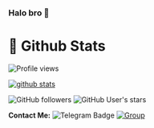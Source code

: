 ### Halo bro 👋 

#  🐙 **Github Stats**

![Profile views](https://gpvc.arturio.dev/StevanKz)

[![github stats](https://github-readme-stats.vercel.app/api?username=stevankz&show_icons=true&theme=radical)](https://github.com/stevankz)

![GitHub followers](https://img.shields.io/github/followers/StevanKz?color=aqua&label=Followers&style=for-the-badge)
![GitHub User's stars](https://img.shields.io/github/stars/StevanKz?affiliations=OWNER&color=aqua&style=for-the-badge)



**Contact Me:**
![Telegram Badge](https://img.shields.io/badge/-StevanKz-1ca0f1?style=flat-square&logo=telegram&logoColor=white&link=https://t.me/GZ_056)
[![Group](https://img.shields.io/badge/dynamic/json?logo=telegram&label=%40HugoSupport&labelColor=282c34&suffix=+members&color=2CA5E0&query=%24.data.totalSubs&url=https%3A%2F%2Fapi.spencerwoo.com%2Fsubstats%2F%3Fsource%3Dtelegram%26queryKey%3DHugoSupport&longCache=true%22)](https://t.me/HugoSupport)
